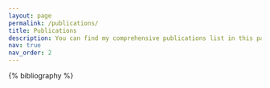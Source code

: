 ```yaml
---
layout: page
permalink: /publications/
title: Publications
description: You can find my comprehensive publications list in this page.
nav: true
nav_order: 2
---
```


<!-- _pages/publications.md -->
<div class="publications">

{% bibliography %}

</div>
